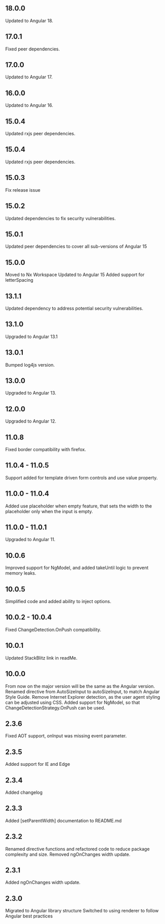 ## 18.0.0
Updated to Angular 18.

## 17.0.1
Fixed peer dependencies.

## 17.0.0
Updated to Angular 17.

## 16.0.0
Updated to Angular 16.

## 15.0.4
Updated rxjs peer dependencies.

## 15.0.4
Updated rxjs peer dependencies.

## 15.0.3
Fix release issue

## 15.0.2
Updated dependencies to fix security vulnerabilities.

## 15.0.1
Updated peer dependencies to cover all sub-versions of Angular 15

## 15.0.0
Moved to Nx Workspace
Updated to Angular 15
Added support for letterSpacing

## 13.1.1
Updated dependency to address potential security vulnerabilities.

## 13.1.0
Upgraded to Angular 13.1

## 13.0.1
Bumped log4js version.

## 13.0.0
Upgraded to Angular 13.

## 12.0.0
Upgraded to Angular 12.

## 11.0.8
Fixed border compatibility with firefox.

## 11.0.4 - 11.0.5
Support added for template driven form controls and use value property.

## 11.0.0 - 11.0.4
Added use placeholder when empty feature, that sets the width to the placeholder only when the input is empty.

## 11.0.0 - 11.0.1
Upgraded to Angular 11.

## 10.0.6
Improved support for NgModel, and added takeUntil logic to prevent memory leaks.

## 10.0.5
Simplified code and added ability to inject options.

## 10.0.2 - 10.0.4
Fixed ChangeDetection.OnPush compatibility.

## 10.0.1
Updated StackBlitz link in readMe.

## 10.0.0
From now on the major version will be the same as the Angular version.
Renamed directive from AutoSizeInput to autoSizeInput, to match Angular Style Guide.
Remove Internet Explorer detection, as the user agent styling can be adjusted using CSS.
Added support for NgModel, so that ChangeDetectionStrategy.OnPush can be used.

## 2.3.6
Fixed AOT support, onInput was missing event parameter.

## 2.3.5
Added support for IE and Edge

## 2.3.4
Added changelog

## 2.3.3
Added [setParentWidth] documentation to README.md

## 2.3.2
Renamed directive functions and refactored code to reduce package complexity and size.
Removed ngOnChanges width update.

## 2.3.1
Added ngOnChanges width update.

## 2.3.0
Migrated to Angular library structure
Switched to using renderer to follow Angular best practices
